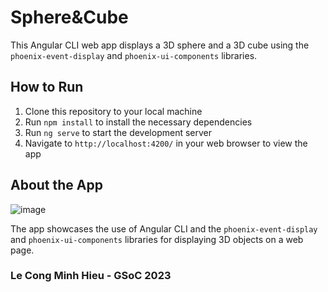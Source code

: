 # Sphere&Cube

This Angular CLI web app displays a 3D sphere and a 3D cube using the `phoenix-event-display` and `phoenix-ui-components` libraries.

## How to Run

1. Clone this repository to your local machine
2. Run `npm install` to install the necessary dependencies
3. Run `ng serve` to start the development server
4. Navigate to `http://localhost:4200/` in your web browser to view the app

## About the App
![image](https://user-images.githubusercontent.com/88785267/224244570-31f27f64-97b6-4e5d-b9a0-51d9a5c7091f.png)

The app showcases the use of Angular CLI and the `phoenix-event-display` and `phoenix-ui-components` libraries for displaying 3D objects on a web page.

### Le Cong Minh Hieu - GSoC 2023
